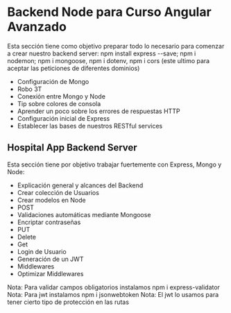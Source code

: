 # Backend Node para Curso Angular Avanzado
Esta sección tiene como objetivo preparar todo lo necesario para comenzar a crear nuestro backend server: npm install express --save; npm i nodemon; npm i mongoose, npm i dotenv, npm i cors (este ultimo para aceptar las peticiones de diferentes dominios)

- Configuración de Mongo
- Robo 3T
- Conexión entre Mongo y Node
- Tip sobre colores de consola
- Aprender un poco sobre los errores de respuestas HTTP
- Configuración inicial de Express
- Establecer las bases de nuestros RESTful services

## Hospital App Backend Server
Esta sección tiene por objetivo trabajar fuertemente con Express, Mongo y Node:

- Explicación general y alcances del Backend
- Crear colección de Usuarios
- Crear modelos en Node
- POST
- Validaciones automáticas mediante Mongoose
- Encriptar contraseñas
- PUT
- Delete
- Get
- Login de Usuario
- Generación de un JWT
- Middlewares
- Optimizar Middlewares

Nota: Para validar campos obligatorios instalamos npm i express-validator
Nota: Para jwt instalamos npm i jsonwebtoken
Nota: El jwt lo usamos para tener cierto tipo de protección en las rutas
